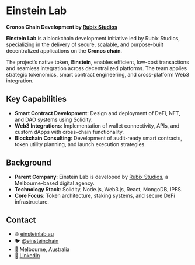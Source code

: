 # Einstein Lab

**Cronos Chain Development by [Rubix Studios](https://rubixstudios.com.au)**

**Einstein Lab** is a blockchain development initiative led by Rubix Studios, specializing in the delivery of secure, scalable, and purpose-built decentralized applications on the **Cronos chain**.

The project’s native token, **Einstein**, enables efficient, low-cost transactions and seamless integration across decentralized platforms. The team applies strategic tokenomics, smart contract engineering, and cross-platform Web3 integration.

## Key Capabilities

- **Smart Contract Development**: Design and deployment of DeFi, NFT, and DAO systems using Solidity.
- **Web3 Integrations**: Implementation of wallet connectivity, APIs, and custom dApps with cross-chain functionality.
- **Blockchain Consulting**: Development of audit-ready smart contracts, token utility planning, and launch execution strategies.

## Background

- **Parent Company**: Einstein Lab is developed by [Rubix Studios](https://rubixstudios.com.au), a Melbourne-based digital agency.
- **Technology Stack**: Solidity, Node.js, Web3.js, React, MongoDB, IPFS.
- **Core Focus**: Token architecture, staking systems, and secure DeFi infrastructure.

## Contact

- 🌐 [einsteinlab.au](https://einsteinlab.au)  
- 🐦 [@einsteinchain](https://twitter.com/einsteinchain)  
- 📍 Melbourne, Australia  
- 🏢 [LinkedIn](https://linkedin.com/company/einsteinchain)
